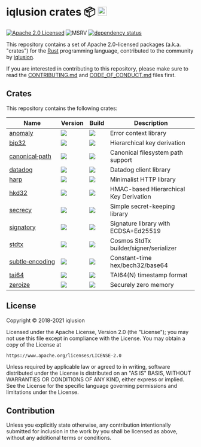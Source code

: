 # iqlusion crates 📦 <a href="https://www.iqlusion.io"><img src="https://storage.googleapis.com/iqlusion-production-web/img/logo/iqlusion-rings-sm.png" alt="iqlusion" width="24" height="24"></a>

[![Apache 2.0 Licensed][license-image]][license-link]
![MSRV][msrv-image]
[![dependency status][deps-image]][deps-link]

This repository contains a set of Apache 2.0-licensed packages (a.k.a.  "crates")
for the [Rust](https://www.rust-lang.org/) programming language, contributed
to the community by [iqlusion](https://www.iqlusion.io).

If you are interested in contributing to this repository, please make sure to
read the [CONTRIBUTING.md] and [CODE_OF_CONDUCT.md] files first.

## Crates

This repository contains the following crates:

| Name              | Version                    | Build                      | Description                            |
|-------------------|----------------------------|----------------------------|----------------------------------------|
| [anomaly]         | ![][anomaly-crate]         | ![][anomaly-build]         | Error context library                  |
| [bip32]           | ![][bip32-crate]           | ![][bip32-build]           | Hierarchical key derivation            |
| [canonical‑path]  | ![][canonical-path-crate]  | ![][canonical-path-build]  | Canonical filesystem path support      |
| [datadog]         | ![][datadog-crate]         | ![][datadog-build]         | Datadog client library                 |
| [harp]            | ![][harp-crate]            | ![][harp-build]            | Minimalist HTTP library                |
| [hkd32]           | ![][hkd32-crate]           | ![][hkd32-build]           | HMAC-based Hierarchical Key Derivation |
| [secrecy]         | ![][secrecy-crate]         | ![][secrecy-build]         | Simple secret-keeping library          |
| [signatory]       | ![][signatory-crate]       | ![][signatory-build]       | Signature library with ECDSA+Ed25519   |
| [stdtx]           | ![][stdtx-crate]           | ![][stdtx-build]           | Cosmos StdTx builder/signer/serializer |
| [subtle‑encoding] | ![][subtle-encoding-crate] | ![][subtle-encoding-build] | Constant-time hex/bech32/base64        |
| [tai64]           | ![][tai64-crate]           | ![][tai64-build]           | TAI64(N) timestamp format              |
| [zeroize]         | ![][zeroize-crate]         | ![][zeroize-build]         | Securely zero memory                   |

## License

Copyright © 2018-2021 iqlusion

Licensed under the Apache License, Version 2.0 (the "License");
you may not use this file except in compliance with the License.
You may obtain a copy of the License at

    https://www.apache.org/licenses/LICENSE-2.0

Unless required by applicable law or agreed to in writing, software
distributed under the License is distributed on an "AS IS" BASIS,
WITHOUT WARRANTIES OR CONDITIONS OF ANY KIND, either express or implied.
See the License for the specific language governing permissions and
limitations under the License.

## Contribution

Unless you explicitly state otherwise, any contribution intentionally
submitted for inclusion in the work by you shall be licensed as above,
without any additional terms or conditions.

[//]: # (links)

[CONTRIBUTING.md]: https://github.com/iqlusioninc/crates/blob/main/CONTRIBUTING.md
[CODE_OF_CONDUCT.md]: https://github.com/iqlusioninc/crates/blob/main/CODE_OF_CONDUCT.md

[//]: # (badges)

[license-image]: https://img.shields.io/badge/license-Apache2.0-blue.svg
[license-link]: https://github.com/iqlusioninc/crates/blob/main/LICENSE
[msrv-image]: https://img.shields.io/badge/rustc-1.51+-blue.svg
[deps-image]: https://deps.rs/repo/github/iqlusioninc/crates/status.svg
[deps-link]: https://deps.rs/repo/github/iqlusioninc/crates

[//]: # (crates)

[anomaly]: https://github.com/iqlusioninc/crates/tree/main/anomaly
[anomaly-crate]: https://img.shields.io/crates/v/anomaly.svg
[bip32]: https://github.com/iqlusioninc/crates/tree/main/bip32
[bip32-crate]: https://img.shields.io/crates/v/bip32.svg
[canonical‑path]: https://github.com/iqlusioninc/crates/tree/main/canonical-path
[canonical-path-crate]: https://img.shields.io/crates/v/canonical-path.svg
[datadog]: https://github.com/iqlusioninc/crates/tree/main/datadog
[datadog-crate]: https://img.shields.io/crates/v/datadog.svg
[harp]: https://github.com/iqlusioninc/crates/tree/main/harp
[harp-crate]: https://img.shields.io/crates/v/harp.svg
[hkd32]: https://github.com/iqlusioninc/crates/tree/main/hkd32
[hkd32-crate]: https://img.shields.io/crates/v/hkd32.svg
[secrecy]: https://github.com/iqlusioninc/crates/tree/main/secrecy
[secrecy-crate]: https://img.shields.io/crates/v/secrecy.svg
[signatory]: https://github.com/iqlusioninc/crates/tree/main/signatory
[signatory-crate]: https://img.shields.io/crates/v/signatory.svg
[stdtx]: https://github.com/iqlusioninc/crates/tree/main/stdtx
[stdtx-crate]: https://img.shields.io/crates/v/stdtx.svg
[subtle‑encoding]: https://github.com/iqlusioninc/crates/tree/main/subtle-encoding
[subtle-encoding-crate]: https://img.shields.io/crates/v/subtle-encoding.svg
[tai64]: https://github.com/iqlusioninc/crates/tree/main/tai64
[tai64-crate]: https://img.shields.io/crates/v/tai64.svg
[zeroize]: https://github.com/iqlusioninc/crates/tree/main/zeroize
[zeroize-crate]: https://img.shields.io/crates/v/zeroize.svg

[//]: # (build)

[anomaly-build]: https://github.com/iqlusioninc/crates/actions/workflows/anomaly.yml/badge.svg
[bip32-build]: https://github.com/iqlusioninc/crates/actions/workflows/bip32.yml/badge.svg
[canonical-path-build]: https://github.com/iqlusioninc/crates/actions/workflows/canonical-path.yml/badge.svg
[datadog-build]: https://github.com/iqlusioninc/crates/actions/workflows/datadog.yml/badge.svg
[harp-build]: https://github.com/iqlusioninc/crates/actions/workflows/harp.yml/badge.svg
[hkd32-build]: https://github.com/iqlusioninc/crates/actions/workflows/hkd32.yml/badge.svg
[secrecy-build]: https://github.com/iqlusioninc/crates/actions/workflows/secrecy.yml/badge.svg
[signatory-build]: https://github.com/iqlusioninc/crates/actions/workflows/signatory.yml/badge.svg
[stdtx-build]: https://github.com/iqlusioninc/crates/actions/workflows/stdtx.yml/badge.svg
[subtle-encoding-build]: https://github.com/iqlusioninc/crates/actions/workflows/subtle-encoding.yml/badge.svg
[tai64-build]: https://github.com/iqlusioninc/crates/actions/workflows/tai64.yml/badge.svg
[zeroize-build]: https://github.com/iqlusioninc/crates/actions/workflows/zeroize.yml/badge.svg
